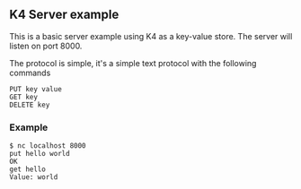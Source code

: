 ## K4 Server example
This is a basic server example using K4 as a key-value store.  The server will listen on port 8000.

The protocol is simple, it's a simple text protocol with the following commands
```
PUT key value
GET key
DELETE key
```

### Example
```
$ nc localhost 8000
put hello world
OK
get hello
Value: world
```